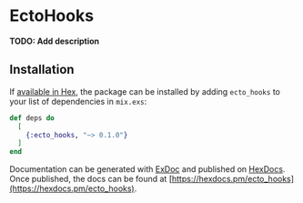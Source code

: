 # EctoHooks

**TODO: Add description**

## Installation

If [available in Hex](https://hex.pm/docs/publish), the package can be installed
by adding `ecto_hooks` to your list of dependencies in `mix.exs`:

```elixir
def deps do
  [
    {:ecto_hooks, "~> 0.1.0"}
  ]
end
```

Documentation can be generated with [ExDoc](https://github.com/elixir-lang/ex_doc)
and published on [HexDocs](https://hexdocs.pm). Once published, the docs can
be found at [https://hexdocs.pm/ecto_hooks](https://hexdocs.pm/ecto_hooks).

